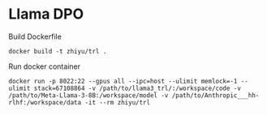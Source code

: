 # Llama DPO
Build Dockerfile
```shell
docker build -t zhiyu/trl .
```
Run docker container
```shell
docker run -p 8022:22 --gpus all --ipc=host --ulimit memlock=-1 --ulimit stack=67108864 -v /path/to/llama3_trl/:/workspace/code -v /path/to/Meta-Llama-3-8B:/workspace/model -v /path/to/Anthropic___hh-rlhf:/workspace/data -it --rm zhiyu/trl
```